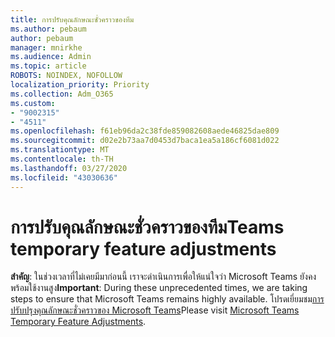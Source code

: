 ```yaml
---
title: การปรับคุณลักษณะชั่วคราวของทีม
ms.author: pebaum
author: pebaum
manager: mnirkhe
ms.audience: Admin
ms.topic: article
ROBOTS: NOINDEX, NOFOLLOW
localization_priority: Priority
ms.collection: Adm_O365
ms.custom:
- "9002315"
- "4511"
ms.openlocfilehash: f61eb96da2c38fde859082608aede46825dae809
ms.sourcegitcommit: d02e2b73aa7d0453d7baca1ea5a186cf6081d022
ms.translationtype: MT
ms.contentlocale: th-TH
ms.lasthandoff: 03/27/2020
ms.locfileid: "43030636"
---
```

# <a name="teams-temporary-feature-adjustments"></a><span data-ttu-id="7e57c-102">การปรับคุณลักษณะชั่วคราวของทีม</span><span class="sxs-lookup"><span data-stu-id="7e57c-102">Teams temporary feature adjustments</span></span>

<span data-ttu-id="7e57c-103">**สําคัญ**: ในช่วงเวลาที่ไม่เคยมีมาก่อนนี้ เราจะดําเนินการเพื่อให้แน่ใจว่า Microsoft Teams ยังคงพร้อมใช้งานสูง</span><span class="sxs-lookup"><span data-stu-id="7e57c-103">**Important**: During these unprecedented times, we are taking steps to ensure that Microsoft Teams remains highly available.</span></span> <span data-ttu-id="7e57c-104">โปรดเยี่ยมชม[การปรับปรุงคุณลักษณะชั่วคราวของ Microsoft Teams](https://admin.microsoft.com/Adminportal/Home?source=applauncher#MessageCenter?id=MC206581)</span><span class="sxs-lookup"><span data-stu-id="7e57c-104">Please visit [Microsoft Teams Temporary Feature Adjustments](https://admin.microsoft.com/Adminportal/Home?source=applauncher#MessageCenter?id=MC206581).</span></span>
